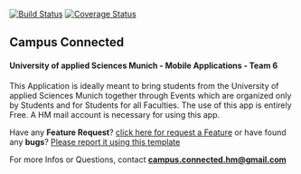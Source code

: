 [![Build Status](https://travis-ci.org/mobileappdevhm19/campus-connected-team-6.svg?branch=master)](https://travis-ci.org/mobileappdevhm19/campus-connected-team-6) [![Coverage Status](https://coveralls.io/repos/github/mobileappdevhm19/campus-connected-team-6/badge.svg?branch=master)](https://coveralls.io/github/mobileappdevhm19/campus-connected-team-6?branch=master)



## Campus Connected
#### University of applied Sciences Munich - Mobile Applications - Team 6

This Application is ideally meant to bring students from the University of applied Sciences Munich together through Events which are organized only by Students and for Students for all Faculties. The use of this app is entirely Free. A HM mail account is necessary for using this app.

Have any **Feature Request**? [click here for request a Feature](https://github.com/mobileappdevhm19/campus-connected-team-6/blob/master/.github/ISSUE_TEMPLATE/feature_request.md) or have found any **bugs**? [Please report it using this template](https://github.com/mobileappdevhm19/campus-connected-team-6/blob/master/.github/ISSUE_TEMPLATE/bug_report.md)

For more Infos or Questions, contact **campus.connected.hm@gmail.com**
